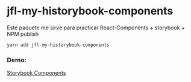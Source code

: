 # jfl-my-historybook-components

Este paquete me sirve para practicar React-Components + storybook + NPM publish

```
yarn add jfl-my-historybook-components
```

### Demo:

[Storybook Components](https://joni28492.github.io/sb-components/)
